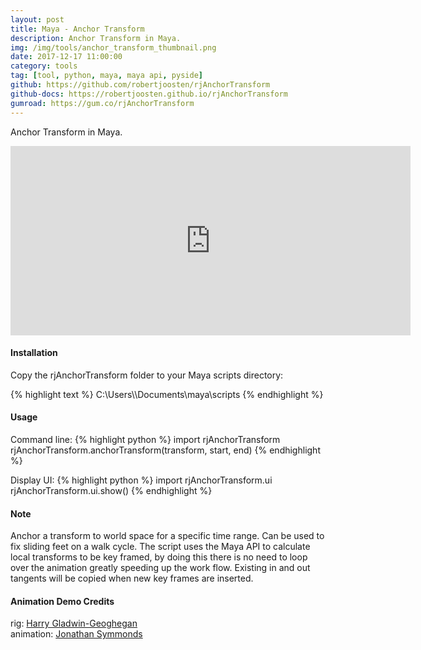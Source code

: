 ```yaml
---
layout: post
title: Maya - Anchor Transform
description: Anchor Transform in Maya.
img: /img/tools/anchor_transform_thumbnail.png
date: 2017-12-17 11:00:00
category: tools
tag: [tool, python, maya, maya api, pyside]
github: https://github.com/robertjoosten/rjAnchorTransform
github-docs: https://robertjoosten.github.io/rjAnchorTransform
gumroad: https://gum.co/rjAnchorTransform
---
```

<p class="justify">Anchor Transform in Maya.</p>

<p align="center"><iframe src="https://player.vimeo.com/video/247672481?color=ff9933&title=0&byline=0&portrait=0" width="640" height="303" frameborder="0" webkitallowfullscreen mozallowfullscreen allowfullscreen></iframe></p>

<h4>Installation</h4> 
<p class="justify">Copy the rjAnchorTransform folder to your Maya scripts directory: </p>
{% highlight text %}
C:\Users\<USER>\Documents\maya\scripts
{% endhighlight %}

<h4>Usage</h4> 
Command line:
{% highlight python %}
import rjAnchorTransform
rjAnchorTransform.anchorTransform(transform, start, end)
{% endhighlight %}

Display UI:
{% highlight python %}
import rjAnchorTransform.ui 
rjAnchorTransform.ui.show()
{% endhighlight %}

<h4>Note</h4>
<p class="justify">Anchor a transform to world space for a specific time range. Can be used to fix sliding feet on a walk cycle. The script uses the Maya API to calculate local transforms to be key framed, by doing this there is no need to loop over the animation greatly speeding up the work flow. Existing in and out tangents will be copied when new key frames are inserted.</p>

<h4>Animation Demo Credits</h4>
rig: <a href="https://www.highend3d.com/maya/downloads/character-rigs/c/dinorig-for-maya" target="_blank">Harry Gladwin-Geoghegan</a><br>
animation: <a href="http://jonathansymmonds.com/downloads_section/" target="_blank">Jonathan Symmonds</a>